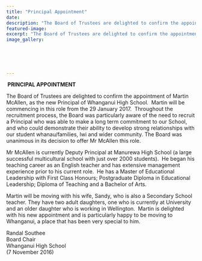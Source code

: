 ```yaml
---
title: "Principal Appointment"
date: 
description: "The Board of Trustees are delighted to confirm the appointment of Martin McAllen, as the new Principal of Whanganui High School.  Martin will be commencing in this role from the 29 January 2017."
featured-image: 
excerpt: "The Board of Trustees are delighted to confirm the appointment of Martin McAllen, as the new Principal of Whanganui High School.  Martin will be commencing in this role from the 29 January 2017."
image_gallery:
    
    
    
    
    
---
```


<div>
<p><strong>&nbsp;</strong><strong>PRINCIPAL APPOINTMENT</strong>&nbsp;</p>
</div>
<p>The Board of Trustees are delighted to confirm the appointment of Martin McAllen, as the new Principal of Whanganui High School.&nbsp; Martin will be commencing in this role from the 29 January 2017. &nbsp;Throughout the recruitment process, the Board was particularly aware of the need to recruit a Principal who was able to make a long term commitment to our School, and who could demonstrate their ability to develop strong relationships with our student whanau/families, Iwi and wider community. The Board was unanimous in its decision to offer Mr McAllen this role.&nbsp;</p>
<p>Mr McAllen is currently Deputy Principal at Manurewa High School (a large successful multicultural school with just over 2000 students).&nbsp; He began his teaching career as an English teacher and has extensive management experience prior to his current role.&nbsp; He has a Master of Educational Leadership with First Class Honours; Postgraduate Diploma in Educational Leadership; Diploma of Teaching and a Bachelor of Arts.&nbsp;</p>
<p>Martin will be moving with his wife, Sandy, who is also a Secondary School teacher. They have two adult daughters, one who is currently at University and an older daughter who is working in Wellington.&nbsp; Martin is delighted with his new appointment and is particularly happy to be moving to Whanganui, a place that has been very special to him. &nbsp;</p>
<p>Randal Southee<br />Board Chair<br />Whanganui High School<br />(7 November 2016)</p>

